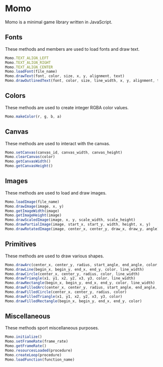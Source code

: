 # Momo

Momo is a minimal game library written in JavaScript.

## Fonts

These methods and members are used to load fonts and draw text.

```js
Momo.TEXT_ALIGN_LEFT
Momo.TEXT_ALIGN_RIGHT
Momo.TEXT_ALIGN_CENTER
Momo.loadFont(file_name)
Momo.drawText(font, color, size, x, y, alignment, text)
Momo.drawOutlinedText(font, color, size, line_width, x, y, alignment, text)
```

## Colors

These methods are used to create integer RGBA color values.

```js
Momo.makeColor(r, g, b, a)
```

## Canvas

These methods are used to interact with the canvas.

```js
Momo.setCanvas(canvas_id, canvas_width, canvas_height)
Momo.clearCanvas(color)
Momo.getCanvasWidth()
Momo.getCanvasHeight()
```

## Images

These methods are used to load and draw images.

```js
Momo.loadImage(file_name)
Momo.drawImage(image, x, y)
Momo.getImageWidth(image)
Momo.getImageHeight(image)
Momo.drawScaledImage(image, x, y, scale_width, scale_height)
Momo.drawPartialImage(image, start_x, start_y, width, height, x, y)
Momo.drawRotatedImage(image, center_x, center_y, draw_x, draw_y, angle)
```

## Primitives

These methods are used to draw various shapes.

```js
Momo.drawArc(center_x, center_y, radius, start_angle, end_angle, color, line_width)
Momo.drawLine(begin_x, begin_y, end_x, end_y, color, line_width)
Momo.drawCircle(center_x, center_y, radius, color, line_width)
Momo.drawTriangle(x1, y1, x2, y2, x3, y3, color, line_width)
Momo.drawRectangle(begin_x, begin_y, end_x, end_y, color, line_width)
Momo.drawFilledArc(center_x, center_y, radius, start_angle, end_angle, color)
Momo.drawFilledCircle(center_x, center_y, radius, color)
Momo.drawFilledTriangle(x1, y1, x2, y2, x3, y3, color)
Momo.drawFilledRectangle(begin_x, begin_y, end_x, end_y, color)
```

## Miscellaneous

These methods sport miscellaneous purposes.

```js
Momo.initialize()
Momo.setFrameRate(frame_rate)
Momo.getFrameRate()
Momo.resourcesLoaded(procedure)
Momo.createLoop(procedure)
Momo.loadFunction(function_name)
```
